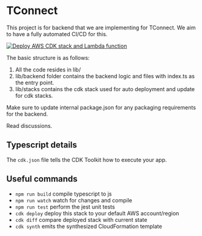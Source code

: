 # TConnect
This project is for backend that we are implementing for TConnect. We aim to have a fully automated CI/CD for this.

[![Deploy AWS CDK stack and Lambda function](https://github.com/sarveshbhatnagar/tconnect-backend/actions/workflows/lambda-deploy.yml/badge.svg?branch=main)](https://github.com/sarveshbhatnagar/tconnect-backend/actions/workflows/lambda-deploy.yml)

The basic structure is as follows:

1. All the code resides in lib/
2. lib/backend folder contains the backend logic and files with index.ts as the entry point.
3. lib/stacks contains the cdk stack used for auto deployment and update for cdk stacks.

Make sure to update internal package.json for any packaging requirements for the backend.

Read discussions.

## Typescript details

The `cdk.json` file tells the CDK Toolkit how to execute your app.

## Useful commands

* `npm run build`   compile typescript to js
* `npm run watch`   watch for changes and compile
* `npm run test`    perform the jest unit tests
* `cdk deploy`      deploy this stack to your default AWS account/region
* `cdk diff`        compare deployed stack with current state
* `cdk synth`       emits the synthesized CloudFormation template

